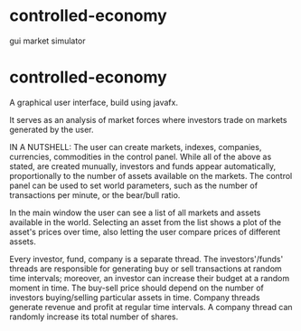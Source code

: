 # controlled-economy
gui market simulator
# controlled-economy
A graphical user interface, build using javafx.

It serves as an analysis of market forces where investors trade on markets generated by the user.

IN A NUTSHELL:
The user can create markets, indexes, companies, currencies,
commodities in the control panel. While all of the above as stated, are created munually,
investors and funds appear automatically, proportionally to the number of assets available 
on the markets. The control panel can be used to set world parameters, such as the
number of transactions per minute, or the bear/bull ratio.

In the main window the user can see a list of all markets and assets available in the world.
Selecting an asset from the list shows a plot of the asset's prices over time, also letting the user compare prices 
of different assets.

Every investor, fund, company is a separate thread.
The investors'/funds' threads are responsible for generating buy or sell
transactions at random time intervals; moreover, an investor can
increase their budget at a random moment in time.
The buy-sell price should depend on the number of investors
buying/selling particular assets in time. Company threads generate revenue and profit at regular time
intervals.
A company thread can randomly increase its total number of shares.
